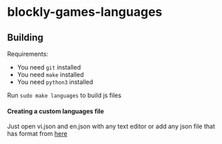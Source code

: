 # blockly-games-languages

## Building

Requirements:
- You need `git` installed
- You need `make` installed
- You need `python3` installed

Run `sudo make languages` to build js files

#### Creating a custom languages file

Just open vi.json and en.json with any text editor or add any json file that has format from [here](https://github.com/google/blockly-games/tree/master/json)
